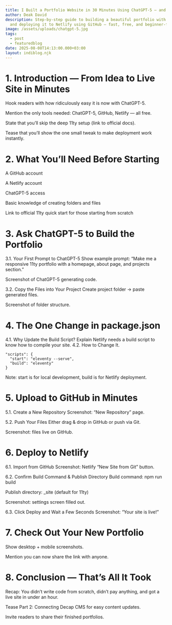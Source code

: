 ```yaml
---
title: I Built a Portfolio Website in 30 Minutes Using ChatGPT-5 — and It’s FREE!
author: Deak David
description: Step-by-step guide to building a beautiful portfolio with ChatGPT-5
  and deploying it to Netlify using GitHub — fast, free, and beginner-friendly.
image: /assets/uploads/chatgpt-5.jpg
tags:
  - post
  - featuredblog
date: 2025-08-08T14:13:00.000+03:00
layout: indiblog.njk
---
```

# 1. Introduction — From Idea to Live Site in Minutes
   Hook readers with how ridiculously easy it is now with ChatGPT-5.

Mention the only tools needed: ChatGPT-5, GitHub, Netlify — all free.

State that you’ll skip the deep 11ty setup (link to official docs).

Tease that you’ll show the one small tweak to make deployment work instantly.  
# 2. What You’ll Need Before Starting
A GitHub account

A Netlify account

ChatGPT-5 access

Basic knowledge of creating folders and files

Link to official 11ty quick start for those starting from scratch

# 3. Ask ChatGPT-5 to Build the Portfolio
3.1. Your First Prompt to ChatGPT-5
Show example prompt:
“Make me a responsive 11ty portfolio with a homepage, about page, and projects section.”

Screenshot of ChatGPT-5 generating code.

3.2. Copy the Files into Your Project
Create project folder → paste generated files.

Screenshot of folder structure.

# 4. The One Change in package.json
4.1. Why Update the Build Script?
Explain Netlify needs a build script to know how to compile your site.
4.2. How to Change It.  
```
"scripts": {
  "start": "eleventy --serve",
  "build": "eleventy"
}
```  
Note: start is for local development, build is for Netlify deployment.
# 5. Upload to GitHub in Minutes
5.1. Create a New Repository
Screenshot: “New Repository” page.

5.2. Push Your Files
Either drag & drop in GitHub or push via Git.

Screenshot: files live on GitHub.
# 6. Deploy to Netlify
6.1. Import from GitHub
Screenshot: Netlify “New Site from Git” button.

6.2. Confirm Build Command & Publish Directory
Build command: npm run build

Publish directory: _site (default for 11ty)

Screenshot: settings screen filled out.

6.3. Click Deploy and Wait a Few Seconds
Screenshot: “Your site is live!”
# 7. Check Out Your New Portfolio
Show desktop + mobile screenshots.

Mention you can now share the link with anyone.
# 8. Conclusion — That’s All It Took
Recap: You didn’t write code from scratch, didn’t pay anything, and got a live site in under an hour.

Tease Part 2: Connecting Decap CMS for easy content updates.

Invite readers to share their finished portfolios.


